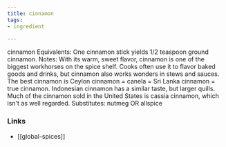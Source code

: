 ```yaml
---
title: cinnamon
tags:
- ingredient

---
```

cinnamon Equivalents: One cinnamon stick yields 1/2 teaspoon ground cinnamon. Notes: With its warm, sweet flavor, cinnamon is one of the biggest workhorses on the spice shelf. Cooks often use it to flavor baked goods and drinks, but cinnamon also works wonders in stews and sauces. The best cinnamon is Ceylon cinnamon = canela = Sri Lanka cinnamon = true cinnamon. Indonesian cinnamon has a similar taste, but larger quills. Much of the cinnamon sold in the United States is cassia cinnamon, which isn't as well regarded. Substitutes: nutmeg OR allspice

### Links

* [[global-spices]]
